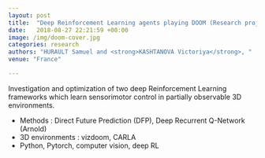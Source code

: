 ```yaml
---
layout: post
title:  "Deep Reinforcement Learning agents playing DOOM (Research project in RL and Computer Vision)"
date:   2018-08-27 22:21:59 +00:00
image: /img/doom-cover.jpg
categories: research
authors: "HURAULT Samuel and <strong>KASHTANOVA Victoriya</strong>, "
venue: "France"

---
```

Investigation and optimization of two deep Reinforcement Learning frameworks which learn sensorimotor control in partially observable 3D environments.
* Methods : Direct Future Prediction (DFP), Deep Recurrent Q-Network (Arnold)
* 3D environments : vizdoom, CARLA
* Python, Pytorch, computer vision, deep RL
